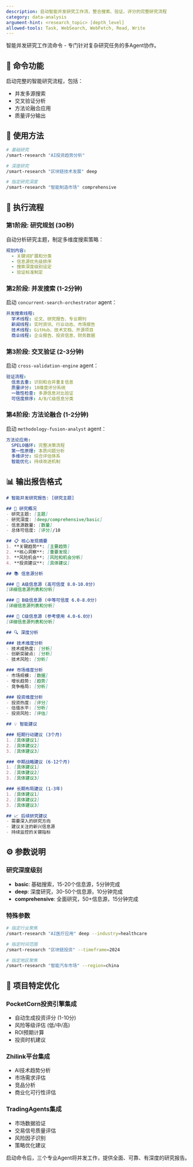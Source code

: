 ```yaml
---
description: 启动智能并发研究工作流，整合搜索、验证、评分的完整研究流程
category: data-analysis
argument-hint: <research_topic> [depth_level]
allowed-tools: Task, WebSearch, WebFetch, Read, Write
---
```


智能并发研究工作流命令 - 专门针对复杂研究任务的多Agent协作。

## 🎯 命令功能

启动完整的智能研究流程，包括：
- 并发多源搜索
- 交叉验证分析  
- 方法论融合应用
- 质量评分输出

## 📝 使用方法

```bash
# 基础研究
/smart-research "AI投资趋势分析"

# 深度研究  
/smart-research "区块链技术发展" deep

# 指定研究深度
/smart-research "智能制造市场" comprehensive
```

## 🔄 执行流程

### 第1阶段: 研究规划 (30秒)
自动分析研究主题，制定多维度搜索策略：

```yaml
规划内容:
  - 关键词扩展和分类
  - 信息源优先级排序
  - 搜索深度级别设定
  - 验证标准制定
```

### 第2阶段: 并发搜索 (1-2分钟)
启动 `concurrent-search-orchestrator` agent：

```yaml
并发搜索线程:
  学术线程: 论文、研究报告、专业期刊
  新闻线程: 实时资讯、行业动态、市场报告  
  技术线程: GitHub、技术文档、开源项目
  商业线程: 企业报告、投资信息、财务数据
```

### 第3阶段: 交叉验证 (2-3分钟)
启动 `cross-validation-engine` agent：

```yaml
验证流程:
  信息去重: 识别和合并重复信息
  质量评分: 10维度评分系统
  一致性检查: 多源信息对比验证
  可信度排序: A/B/C级信息分类
```

### 第4阶段: 方法论融合 (1-2分钟)
启动 `methodology-fusion-analyst` agent：

```yaml
方法论应用:
  SPELO循环: 完整决策流程
  第一性原理: 本质问题分析
  多维评分: 综合评估体系
  智能优化: 持续改进机制
```

## 📊 输出报告格式

```markdown
# 智能并发研究报告: [研究主题]

## 🎯 研究概况
- 研究主题: [主题]
- 研究深度: [deep/comprehensive/basic]
- 信息源数量: [数量]
- 总体可信度: [评分]/10

## 📋 核心发现摘要
1. **关键趋势**: [主要趋势]
2. **核心洞察**: [重要发现]  
3. **风险机会**: [风险和机会分析]
4. **投资建议**: [具体建议]

## 📚 信息源分析

### 🥇 A级信息源 (高可信度 8.0-10.0分)
[详细信息源列表和分析]

### 🥈 B级信息源 (中等可信度 6.0-8.0分) 
[详细信息源列表和分析]

### 🥉 C级信息源 (参考使用 4.0-6.0分)
[详细信息源列表和分析]

## 🔍 深度分析

### 技术维度分析
- 技术成熟度: [分析]
- 创新突破点: [分析]
- 技术风险: [分析]

### 市场维度分析
- 市场规模: [数据]
- 增长趋势: [趋势]
- 竞争格局: [分析]

### 投资维度分析
- 投资热度: [评分]
- 估值水平: [分析]
- 投资风险: [评估]

## 💡 智能建议

### 短期行动建议 (3个月)
1. [具体建议1]
2. [具体建议2]
3. [具体建议3]

### 中期战略建议 (6-12个月)
1. [具体建议1]
2. [具体建议2]
3. [具体建议3]

### 长期布局建议 (1-3年)
1. [具体建议1]
2. [具体建议2] 
3. [具体建议3]

## 📈 后续研究建议
- 需要深入的研究方向
- 建议关注的新兴信息源
- 持续监控的关键指标
```

## ⚙️ 参数说明

### 研究深度级别
- **basic**: 基础搜索，15-20个信息源，5分钟完成
- **deep**: 深度研究，30-50个信息源，10分钟完成  
- **comprehensive**: 全面研究，50+信息源，15分钟完成

### 特殊参数
```bash
# 指定行业聚焦
/smart-research "AI医疗应用" deep --industry=healthcare

# 指定时间范围
/smart-research "区块链投资" --timeframe=2024

# 指定地区聚焦  
/smart-research "智能汽车市场" --region=china
```

## 🎪 项目特定优化

### PocketCorn投资引擎集成
- 自动生成投资评分 (1-10分)
- 风险等级评估 (低/中/高)
- ROI预期计算
- 投资时机建议

### Zhilink平台集成  
- AI技术趋势分析
- 市场需求评估
- 竞品分析
- 商业化可行性评估

### TradingAgents集成
- 市场数据验证
- 交易信号质量评估
- 风险因子识别
- 策略优化建议

启动命令后，三个专业Agent将并发工作，提供全面、可靠、有深度的研究报告。